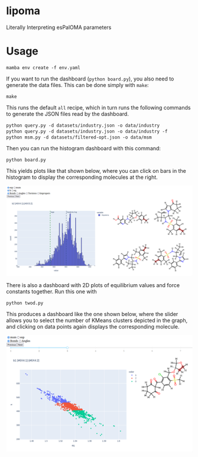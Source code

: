 # lipoma
Literally Interpreting esPalOMA parameters

# Usage

``` shell
mamba env create -f env.yaml
```

If you want to run the dashboard (`python board.py`), you also need to generate
the data files. This can be done simply with `make`:

``` shell
make
```

This runs the default `all` recipe, which in turn runs the following commands to
generate the JSON files read by the dashboard.

``` shell
python query.py -d datasets/industry.json -o data/industry
python query.py -d datasets/industry.json -o data/industry -f
python msm.py -d datasets/filtered-opt.json -o data/msm
```

Then you can run the histogram dashboard with this command:

``` shell
python board.py
```

This yields plots like that shown below, where you can click on bars in the
histogram to display the corresponding molecules at the right.

![Dashboard example](img/board.png)

There is also a dashboard with 2D plots of equilibrium values and force
constants together. Run this one with

``` shell
python twod.py
```

This produces a dashboard like the one shown below, where the slider allows you
to select the number of KMeans clusters depicted in the graph, and clicking on
data points again displays the corresponding molecule.

![2D dashboard](img/twod.png)
